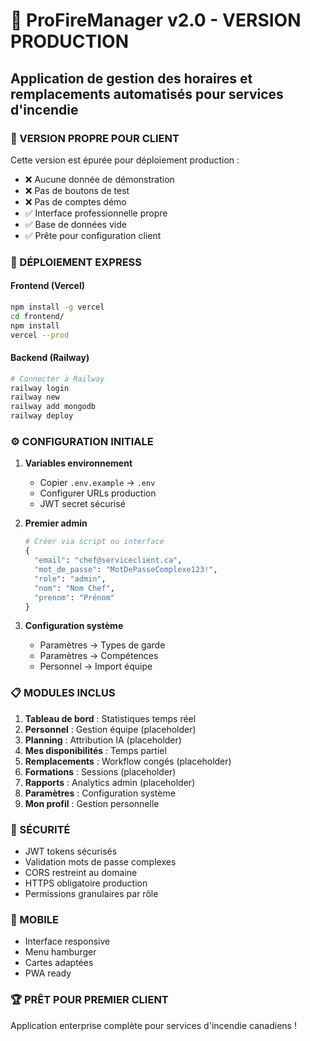# 🚒 ProFireManager v2.0 - VERSION PRODUCTION

## Application de gestion des horaires et remplacements automatisés pour services d'incendie

### 🎯 VERSION PROPRE POUR CLIENT

Cette version est épurée pour déploiement production :
- ❌ Aucune donnée de démonstration
- ❌ Pas de boutons de test
- ❌ Pas de comptes démo
- ✅ Interface professionnelle propre
- ✅ Base de données vide
- ✅ Prête pour configuration client

### 🚀 DÉPLOIEMENT EXPRESS

#### Frontend (Vercel)
```bash
npm install -g vercel
cd frontend/
npm install
vercel --prod
```

#### Backend (Railway)
```bash
# Connecter à Railway
railway login
railway new
railway add mongodb
railway deploy
```

### ⚙️ CONFIGURATION INITIALE

1. **Variables environnement**
   - Copier `.env.example` → `.env`
   - Configurer URLs production
   - JWT secret sécurisé

2. **Premier admin**
   ```python
   # Créer via script ou interface
   {
     "email": "chef@serviceclient.ca",
     "mot_de_passe": "MotDePasseComplexe123!",
     "role": "admin",
     "nom": "Nom Chef",
     "prenom": "Prénom"
   }
   ```

3. **Configuration système**
   - Paramètres → Types de garde
   - Paramètres → Compétences  
   - Personnel → Import équipe

### 📋 MODULES INCLUS

1. **Tableau de bord** : Statistiques temps réel
2. **Personnel** : Gestion équipe (placeholder)
3. **Planning** : Attribution IA (placeholder)
4. **Mes disponibilités** : Temps partiel
5. **Remplacements** : Workflow congés (placeholder)
6. **Formations** : Sessions (placeholder)
7. **Rapports** : Analytics admin (placeholder)
8. **Paramètres** : Configuration système
9. **Mon profil** : Gestion personnelle

### 🔐 SÉCURITÉ

- JWT tokens sécurisés
- Validation mots de passe complexes
- CORS restreint au domaine
- HTTPS obligatoire production
- Permissions granulaires par rôle

### 📱 MOBILE

- Interface responsive
- Menu hamburger
- Cartes adaptées
- PWA ready

### 🏆 PRÊT POUR PREMIER CLIENT

Application enterprise complète pour services d'incendie canadiens !